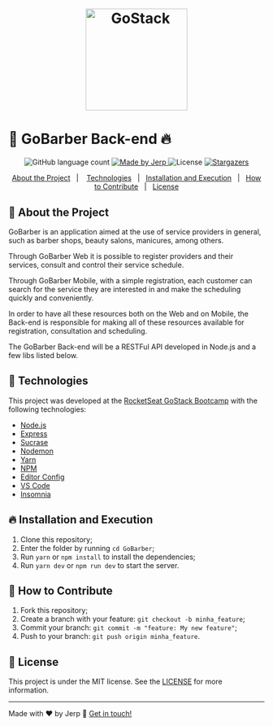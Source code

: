 <h1 align="center">
    <img alt="GoStack" src="https://rocketseat-cdn.s3-sa-east-1.amazonaws.com/bootcamp-header.png" width="200px" />
</h1>


# :rocket: GoBarber Back-end :fire:


<p align="center">
  <img alt="GitHub language count" src="https://img.shields.io/github/languages/count/jerp86/GoBarber?color=%2304D361">

  <a href="https://www.linkedin.com/in/jerp/">
    <img alt="Made by Jerp" src="https://img.shields.io/badge/made%20by-Jerp-%2304D361">
  </a>

  <img alt="License" src="https://img.shields.io/badge/license-MIT-%2304D361">

  <a href="https://github.com/jerp86/GoBarber/stargazers">
    <img alt="Stargazers" src="https://img.shields.io/github/stars/jerp86/GoBarber?style=social">
  </a>
</p>

<p align="center">
  <a href="#rocket-about-the-project">About the Project</a>&nbsp;&nbsp;&nbsp;|&nbsp;&nbsp;&nbsp;
  <a href="#rocket-technologies">Technologies</a>&nbsp;&nbsp;&nbsp;|&nbsp;&nbsp;
  <a href="#fire-installation-and-execution">Installation and Execution</a>&nbsp;&nbsp;&nbsp;|&nbsp;&nbsp;
  <a href="#thinking-how-to-contribute">How to Contribute</a>&nbsp;&nbsp;&nbsp;|&nbsp;&nbsp;
  <a href="#memo-license">License</a>
</p>

## :rocket: About the Project

GoBarber is an application aimed at the use of service providers in general, such as barber shops, beauty salons, manicures, among others.

Through GoBarber Web it is possible to register providers and their services, consult and control their service schedule.

Through GoBarber Mobile, with a simple registration, each customer can search for the service they are interested in and make the scheduling quickly and conveniently.

In order to have all these resources both on the Web and on Mobile, the Back-end is responsible for making all of these resources available for registration, consultation and scheduling.

The GoBarber Back-end will be a RESTFul API developed in Node.js and a few libs listed below.

## :rocket: Technologies

This project was developed at the [RocketSeat GoStack Bootcamp](https://rocketseat.com.br/bootcamp) with the following technologies:

- [Node.js][nodejs]
- [Express]
- [Sucrase]
- [Nodemon]
- [Yarn]
- [NPM]
- [Editor Config][vceditconfig]
- [VS Code][vc]
- [Insomnia]

## :fire: Installation and Execution

1. Clone this repository;
2. Enter the folder by running `cd GoBarber`;
3. Run `yarn` or `npm install` to install the dependencies;
4. Run `yarn dev` or `npm run dev` to start the server.

## :thinking: How to Contribute

1. Fork this repository;
2. Create a branch with your feature: `git checkout -b minha_feature`;
3. Commit your branch: `git commit -m "feature: My new feature"`;
4. Push to your branch: `git push origin minha_feature`.

## :memo: License

This project is under the MIT license. See the [LICENSE](https://github.com/jerp86/GoBarber/blob/master/LICENSE) for more information.

---

Made with ♥ by Jerp :wave: [Get in touch!][jerp]

[nodejs]: https://nodejs.org/
[express]: https://expressjs.com/
[yarn]: https://yarnpkg.com/
[npm]: https://www.npmjs.com/
[vc]: https://code.visualstudio.com/
[vceditconfig]: https://marketplace.visualstudio.com/items?itemName=EditorConfig.EditorConfig
[jerp]: https://www.linkedin.com/in/jerp/
[CRUD]: https://pt.wikipedia.org/wiki/CRUD
[Middleware]: https://expressjs.com/pt-br/guide/writing-middleware.html
[insomnia]: https://insomnia.rest/
[sucrase]: https://sucrase.io/
[nodemon]: https://nodemon.io/
[sequelize]: https://sequelize.org/
[postgreq]: https://www.postgresql.org/
[bcrypt]: https://github.com/dcodeIO/bcrypt.js
[jwt]: https://jwt.io/
[mongo]: https://www.mongodb.com/
[redis]: https://redis.io/